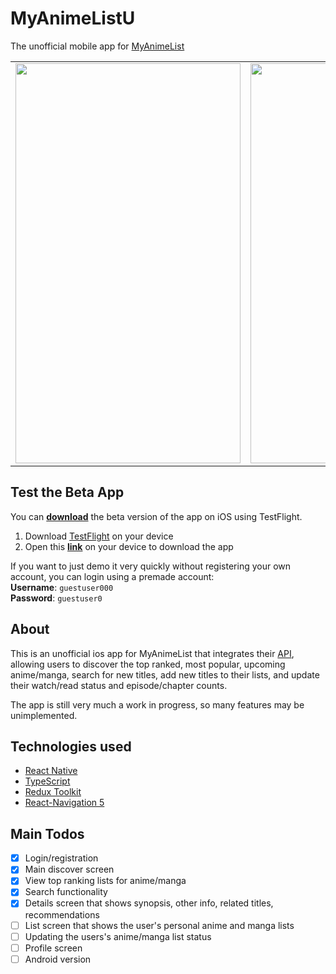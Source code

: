 # MyAnimeListU
The unofficial mobile app for [MyAnimeList](https://myanimelist.net/)

| | |
| - | - |
| <img src="https://github.com/dtchiong/MyAnimeListU/blob/master/Login-compressed.gif" width="360" height="640" /> | <img src="https://github.com/dtchiong/MyAnimeListU/blob/master/Discover-compressed.gif" width="360" height="640" /> |



## Test the Beta App
You can **[download](https://testflight.apple.com/join/MuS800Bk)** the beta version of the app on iOS using TestFlight.
1. Download [TestFlight](https://apps.apple.com/us/app/testflight/id899247664) on your device
2. Open this **[link](https://testflight.apple.com/join/MuS800Bk)** on your device to download the app

If you want to just demo it very quickly without registering your own account, you can login using a premade account:  
**Username**: `guestuser000`  
**Password**: `guestuser0`  

## About
This is an unofficial ios app for MyAnimeList that integrates their [API](https://myanimelist.net/apiconfig/references/api/v2), allowing users to discover the top ranked, most popular, upcoming anime/manga, search for new titles, add new titles to their lists, and update their watch/read status and episode/chapter counts.

The app is still very much a work in progress, so many features may be unimplemented.

## Technologies used
* [React Native](https://reactnative.dev/)
* [TypeScript](https://www.typescriptlang.org/)
* [Redux Toolkit](https://redux-toolkit.js.org/)
* [React-Navigation 5](https://reactnavigation.org/blog/2020/02/06/react-navigation-5.0/)

## Main Todos
- [x] Login/registration
- [x] Main discover screen
- [x] View top ranking lists for anime/manga
- [x] Search functionality
- [x] Details screen that shows synopsis, other info, related titles, recommendations
- [ ] List screen that shows the user's personal anime and manga lists
- [ ] Updating the users's anime/manga list status
- [ ] Profile screen
- [ ] Android version
